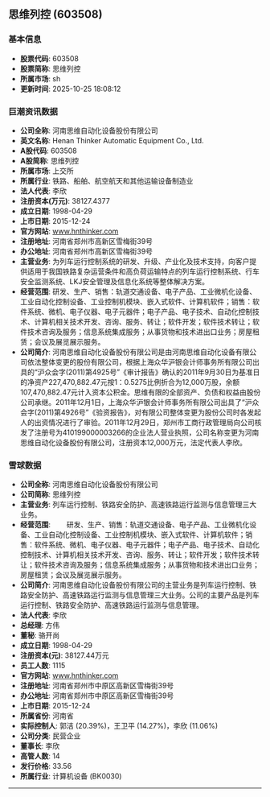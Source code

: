 ## 思维列控 (603508)

### 基本信息

- **股票代码**: 603508
- **股票简称**: 思维列控
- **所属市场**: sh
- **更新时间**: 2025-10-25 18:08:12

### 巨潮资讯数据

- **公司全称**: 河南思维自动化设备股份有限公司
- **英文名称**: Henan Thinker Automatic Equipment Co., Ltd.
- **A股代码**: 603508
- **A股简称**: 思维列控
- **所属市场**: 上交所
- **所属行业**: 铁路、船舶、航空航天和其他运输设备制造业
- **法人代表**: 李欣
- **注册资本(万元)**: 38127.4377
- **成立日期**: 1998-04-29
- **上市日期**: 2015-12-24
- **官方网站**: www.hnthinker.com
- **注册地址**: 河南省郑州市高新区雪梅街39号
- **办公地址**: 河南省郑州市高新区雪梅街39号
- **主营业务**: 为列车运行控制系统的研发、升级、产业化及技术支持，向客户提供适用于我国铁路复杂运营条件和高负荷运输特点的列车运行控制系统、行车安全监测系统、LKJ安全管理及信息化系统等整体解决方案。
- **经营范围**: 研发、生产、销售：轨道交通设备、电子产品、工业微机化设备、工业自动化控制设备、工业控制机模块、嵌入式软件、计算机软件；销售：软件系统、微机、电子仪器、电子元器件；电子产品、电子技术、自动化控制技术、计算机相关技术开发、咨询、服务、转让；软件开发；软件技术转让；软件技术咨询及服务；信息系统集成服务；从事货物和技术进出口业务；房屋租赁；会议及展览展示服务。
- **公司简介**: 河南思维自动化设备股份有限公司是由河南思维自动化设备有限公司依法整体变更的股份有限公司，根据上海众华沪银会计师事务所有限公司出具的“沪众会字(2011)第4925号”《审计报告》确认的2011年9月30日为基准日的净资产227,470,882.47元按1：0.5275比例折合为12,000万股，余额107,470,882.47元计入资本公积金。思维有限的全部资产、负债和权益由股份公司承继。2011年12月1日，上海众华沪银会计师事务所有限公司出具了“沪众会字(2011)第4926号”《验资报告》，对有限公司整体变更为股份公司时各发起人的出资情况进行了审验。2011年12月29日，郑州市工商行政管理局向公司核发了注册号为410199000003266的企业法人营业执照，公司名称变更为河南思维自动化设备股份有限公司，注册资本12,000万元，法定代表人李欣。

### 雪球数据

- **公司全称**: 河南思维自动化设备股份有限公司
- **公司简称**: 思维列控
- **主营业务**: 列车运行控制、铁路安全防护、高速铁路运行监测与信息管理三大业务。
- **经营范围**: 　　研发、生产、销售：轨道交通设备、电子产品、工业微机化设备、工业自动化控制设备、工业控制机模块、嵌入式软件、计算机软件；销售：软件系统、微机、电子仪器、电子元器件；电子产品、电子技术、自动化控制技术、计算机相关技术开发、咨询、服务、转让；软件开发；软件技术转让；软件技术咨询及服务；信息系统集成服务；从事货物和技术进出口业务；房屋租赁；会议及展览展示服务。
- **公司简介**: 河南思维自动化设备股份有限公司的主营业务是列车运行控制、铁路安全防护、高速铁路运行监测与信息管理三大业务。公司的主要产品是列车运行控制、铁路安全防护、高速铁路运行监测与信息管理。
- **法人代表**: 李欣
- **总经理**: 方伟
- **董秘**: 骆开尚
- **成立日期**: 1998-04-29
- **注册资本(元)**: 38127.44万元
- **员工人数**: 1115
- **官方网站**: www.hnthinker.com
- **注册地址**: 河南省郑州市中原区高新区雪梅街39号
- **办公地址**: 河南省郑州市中原区高新区雪梅街39号
- **上市日期**: 2015-12-24
- **所属省份**: 河南省
- **实际控制人**: 郭洁 (20.39%)，王卫平 (14.27%)，李欣 (11.06%)
- **公司分类**: 民营企业
- **董事长**: 李欣
- **高管人数**: 14
- **发行价格**: 33.56
- **所属行业**: 计算机设备 (BK0030)

---